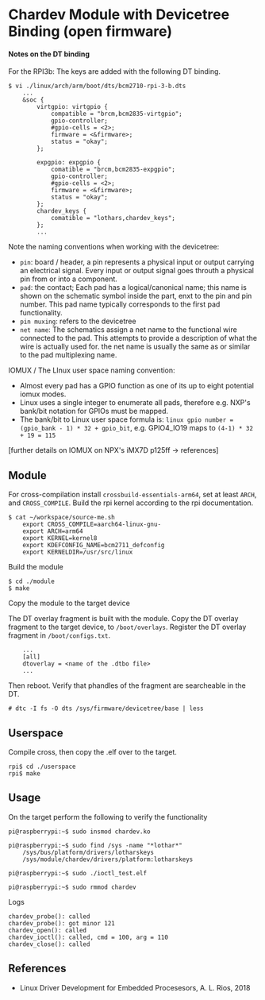 # Chardev Module with Devicetree Binding (open firmware)

#### Notes on the DT binding

For the RPI3b: The keys are added with the following DT binding.
```
$ vi ./linux/arch/arm/boot/dts/bcm2710-rpi-3-b.dts
    ...
	&soc {
		virtgpio: virtgpio {
			compatible = "brcm,bcm2835-virtgpio";
			gpio-controller;
			#gpio-cells = <2>;
			firmware = <&firmware>;
			status = "okay";
		};

	    expgpio: expgpio {
			comatible = "brcm,bcm2835-expgpio";
			gpio-controller;
			#gpio-cells = <2>;
			firmware = <&firmware>;
			status = "okay";
		};
		chardev_keys {
			comatible = "lothars,chardev_keys";
		};
		...
```
Note the naming conventions when working with the devicetree:  
* `pin`: board / header, a pin represents a physical input or output carrying an electrical signal. Every input or output signal goes throuth a physical pin from or into a component.
* `pad`: the contact; Each pad has a logical/canonical name; this name is shown on the schematic symbol inside the part, enxt to the pin and pin number. This pad name typically corresponds to the first pad functionality.
* `pin muxing`: refers to the devicetree
* `net name`: The schematics assign a net name to the functional wire connected to the pad. This attempts to provide a description of what the wire is actually used for. the net name is usually the same as or similar to the pad multiplexing name.  


IOMUX / The LInux user space naming convention:  
* Almost every pad has a GPIO function as one of its up to eight potential iomux modes.
* Linux uses a single integer to enumerate all pads, therefore e.g. NXP's bank/bit notation for GPIOs must be mapped.
* The bank/bit to Linux user space formula is: `linux gpio number = (gpio_bank - 1) * 32 + gpio_bit`, e.g. GPIO4_IO19 maps to `(4-1) * 32 + 19 = 115`  

[further details on IOMUX on NPX's iMX7D p125ff -> references]

## Module

For cross-compilation install `crossbuild-essentials-arm64`,
set at least `ARCH`, and `CROSS_COMPILE`. Build the rpi kernel
according to the rpi documentation.  
```
$ cat ~/workspace/source-me.sh
    export CROSS_COMPILE=aarch64-linux-gnu-
    export ARCH=arm64
    export KERNEL=kernel8
    export KDEFCONFIG_NAME=bcm2711_defconfig
    export KERNELDIR=/usr/src/linux
```

Build the module  
```
$ cd ./module
$ make
```
Copy the module to the target device  

The DT overlay fragment is built with the module. Copy the DT overlay
fragment to the target device, to `/boot/overlays`. Register the DT
overlay fragment in `/boot/configs.txt`.  

```
    ...
    [all]
    dtoverlay = <name of the .dtbo file>
    ...
```
Then reboot. Verify that phandles of the fragment are searcheable in the DT.  
```
# dtc -I fs -O dts /sys/firmware/devicetree/base | less
```

## Userspace
Compile cross, then copy the .elf over to the target.  
```
rpi$ cd ./userspace
rpi$ make
```

## Usage
On the target perform the following to verify the functionality  
```
pi@raspberrypi:~$ sudo insmod chardev.ko

pi@raspberrypi:~$ sudo find /sys -name "*lothar*"
    /sys/bus/platform/drivers/lotharskeys
    /sys/module/chardev/drivers/platform:lotharskeys

pi@raspberrypi:~$ sudo ./ioctl_test.elf

pi@raspberrypi:~$ sudo rmmod chardev
```

Logs  
```
chardev_probe(): called
chardev_probe(): got minor 121
chardev_open(): called
chardev_ioctl(): called, cmd = 100, arg = 110
chardev_close(): called
```

## References
* Linux Driver Development for Embedded Procesesors, A. L. Rios, 2018
